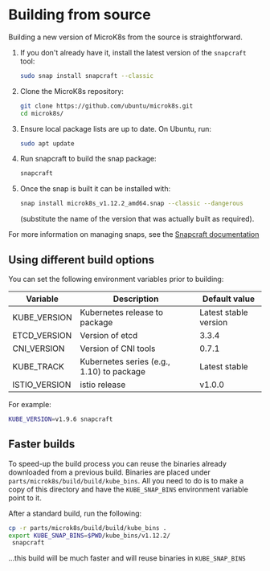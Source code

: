 # Building from source

Building a new version of MicroK8s from the source is straightforward.

1.  If you don't already have it, install the latest version of the `snapcraft` tool:
     ```bash
     sudo snap install snapcraft --classic
     ```
1. Clone the MicroK8s repository:
     ```bash
     git clone https://github.com/ubuntu/microk8s.git
     cd microk8s/
     ```
1. Ensure local package lists are up to date. On Ubuntu, run:
     ```bash
     sudo apt update
     ```
1. Run snapcraft to build the snap package:
     ```bash
     snapcraft
     ```
1. Once the snap is built it can be installed with:
     ```bash
     snap install microk8s_v1.12.2_amd64.snap --classic --dangerous
     ```
     (substitute the name of the version that was actually built as required).

For more information on managing snaps, see the [Snapcraft documentation](https://docs.snapcraft.io/getting-started/3876)


## Using different build options

You can set the following environment variables prior to building:

| Variable                 | Description                                                    | Default value                     |
|--------------------------|-----------------------------------------------------------|-------------------------------------|
| KUBE_VERSION  | Kubernetes release to package               | Latest stable version       |
| ETCD_VERSION  | Version of etcd                                              | 3.3.4                                       |
| CNI_VERSION      | Version of CNI tools                                    | 0.7.1                                       |
| KUBE_TRACK       | Kubernetes series (e.g., 1.10) to package | Latest stable                 |
| ISTIO_VERSION   | istio release                                                  | v1.0.0                                     |

For example:

```bash
KUBE_VERSION=v1.9.6 snapcraft
```

## Faster builds

To speed-up the build process you can reuse the binaries already downloaded from a
previous build. Binaries are placed under `parts/microk8s/build/build/kube_bins`.
All you need to do is to make a copy of this directory and have the `KUBE_SNAP_BINS`
environment variable point to it.

After a standard build, run the following:

```bash
cp -r parts/microk8s/build/build/kube_bins .
export KUBE_SNAP_BINS=$PWD/kube_bins/v1.12.2/
 snapcraft
 ```

...this build will be much faster and will reuse binaries in `KUBE_SNAP_BINS`
